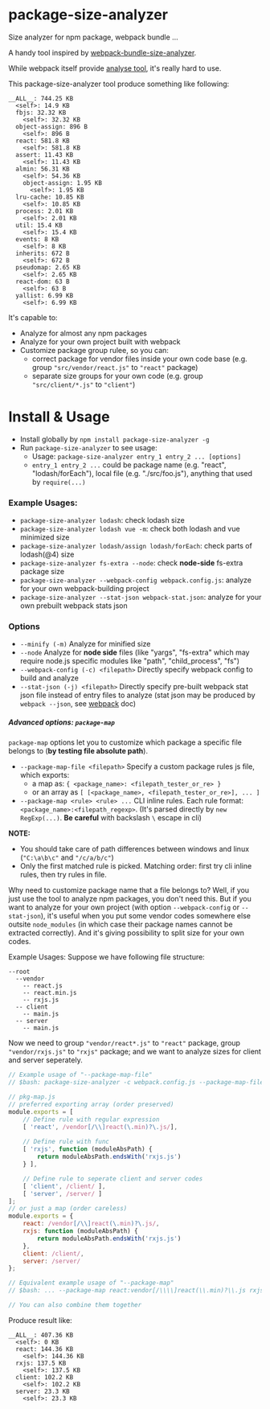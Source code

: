 # package-size-analyzer
Size analyzer for npm package, webpack bundle ...

A handy tool inspired by [webpack-bundle-size-analyzer](https://github.com/robertknight/webpack-bundle-size-analyzer).

While webpack itself provide [analyse tool](http://webpack.github.com/analyse), it's really hard to use.

This package-size-analyzer tool produce something like following:

```
__ALL__: 744.25 KB
  <self>: 14.9 KB
  fbjs: 32.32 KB
    <self>: 32.32 KB
  object-assign: 896 B
    <self>: 896 B
  react: 581.8 KB
    <self>: 581.8 KB
  assert: 11.43 KB
    <self>: 11.43 KB
  almin: 56.31 KB
    <self>: 54.36 KB
    object-assign: 1.95 KB
      <self>: 1.95 KB
  lru-cache: 10.85 KB
    <self>: 10.85 KB
  process: 2.01 KB
    <self>: 2.01 KB
  util: 15.4 KB
    <self>: 15.4 KB
  events: 8 KB
    <self>: 8 KB
  inherits: 672 B
    <self>: 672 B
  pseudomap: 2.65 KB
    <self>: 2.65 KB
  react-dom: 63 B
    <self>: 63 B
  yallist: 6.99 KB
    <self>: 6.99 KB
```

It's capable to:

- Analyze for almost any npm packages
- Analyze for your own project built with webpack
- Customize package group rulee, so you can:
  - correct package for vendor files inside your own code base (e.g. group `"src/vendor/react.js"` to `"react"` package)
  - separate size groups for your own code (e.g. group `"src/client/*.js"` to `"client"`)


# Install & Usage

- Install globally by `npm install package-size-analyzer -g`
- Run `package-size-analyzer` to see usage:
  - Usage: `package-size-analyzer entry_1 entry_2 ... [options]`
  - `entry_1 entry_2 ...` could be package name (e.g. "react", "lodash/forEach"), local file (e.g. "./src/foo.js"), anything that used by `require(...)`

### Example Usages:

- `package-size-analyzer lodash`: check lodash size
- `package-size-analyzer lodash vue -m`: check both lodash and vue minimized size
- `package-size-analyzer lodash/assign lodash/forEach`: check parts of lodash(@4) size
- `package-size-analyzer fs-extra --node`: check **node-side** fs-extra package size
- `package-size-analyzer --webpack-config webpack.config.js`: analyze for your own webpack-building project
- `package-size-analyzer --stat-json webpack-stat.json`: analyze for your own prebuilt webpack stats json

### Options

- `--minify (-m)` Analyze for minified size
- `--node` Analyze for **node side** files (like "yargs", "fs-extra" which may require node.js specific modules like "path", "child_process", "fs")
- `--webpack-config (-c) <filepath>` Directly specify webpack config to build and analyze
- `--stat-json (-j) <filepath>` Directly specify pre-built webpack stat json file instead of entry files to analyze (stat json may be produced by `webpack --json`, see [webpack](http://webpack.github.io/docs/cli.html#json) doc)

##### Advanced options: `package-map`

`package-map` options let you to customize which package a specific file belongs to (**by testing file absolute path**).

- `--package-map-file <filepath>` Specify a custom package rules js file, which exports:
  - a map as: `{ <package_name>: <filepath_tester_or_re> }`
  - or an array as `[ [<package_name>, <filepath_tester_or_re>], ... ]`
- `--package-map <rule> <rule> ...` CLI inline rules. Each rule format: `<package_name>:<filepath_regexp>`. (It's parsed directly by `new RegExp(...)`. **Be careful** with backslash `\` escape in cli)

**NOTE:**
  - You should take care of path differences between windows and linux (`"C:\a\b\c"` and `"/c/a/b/c"`)
  - Only the first matched rule is picked. Matching order: first try cli inline rules, then try rules in file.

Why need to customize package name that a file belongs to? Well, if you just use the tool to analyze npm packages, you don't need this. But if you want to analyze for your own project (with option `--webpack-config` or `--stat-json`), it's useful when you put some vendor codes somewhere else outsite `node_modules` (in which case their package names cannot be extracted correctly). And it's giving possibility to split size for your own codes.

Example Usages: Suppose we have following file structure:

```
--root
  --vendor
    -- react.js
    -- react.min.js
    -- rxjs.js
  -- client
    -- main.js
  -- server
    -- main.js
```

Now we need to group `"vendor/react*.js"` to `"react"` package, group `"vendor/rxjs.js"` to `"rxjs"` package; and we want to analyze sizes for client and server seperately.

```javascript
// Example usage of "--package-map-file"
// $bash: package-size-analyzer -c webpack.config.js --package-map-file pkg-map.js

// pkg-map.js
// preferred exporting array (order preserved)
module.exports = [
    // Define rule with regular expression
    [ 'react', /vendor[/\\]react(\.min)?\.js/],
    
    // Define rule with func
    [ 'rxjs', function (moduleAbsPath) {
        return moduleAbsPath.endsWith('rxjs.js')
    } ],

    // Define rule to seperate client and server codes
    [ 'client', /client/ ],
    [ 'server', /server/ ]
];
// or just a map (order careless)
module.exports = {
    react: /vendor[/\\]react(\.min)?\.js/,
    rxjs: function (moduleAbsPath) {
        return moduleAbsPath.endsWith('rxjs.js')
    },
    client: /client/,
    server: /server/
};

// Equivalent example usage of "--package-map"
// $bash: ... --package-map react:vendor[/\\\\]react(\\.min)?\\.js rxjs:rxjs\\.js$ client:client server:server

// You can also combine them together
```

Produce result like:

```
__ALL__: 407.36 KB
  <self>: 0 KB
  react: 144.36 KB
    <self>: 144.36 KB
  rxjs: 137.5 KB
    <self>: 137.5 KB
  client: 102.2 KB
    <self>: 102.2 KB
  server: 23.3 KB
    <self>: 23.3 KB
```
